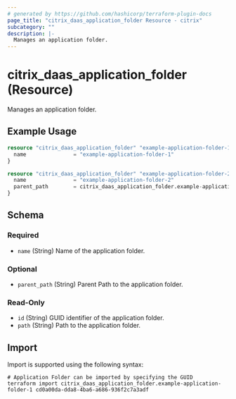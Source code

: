 ```yaml
---
# generated by https://github.com/hashicorp/terraform-plugin-docs
page_title: "citrix_daas_application_folder Resource - citrix"
subcategory: ""
description: |-
  Manages an application folder.
---
```


# citrix_daas_application_folder (Resource)

Manages an application folder.

## Example Usage

```terraform
resource "citrix_daas_application_folder" "example-application-folder-1" {
  name               = "example-application-folder-1"
}

resource "citrix_daas_application_folder" "example-application-folder-2" {
  name               = "example-application-folder-2"
  parent_path        = citrix_daas_application_folder.example-application-folder-1.path
}
```

<!-- schema generated by tfplugindocs -->
## Schema

### Required

- `name` (String) Name of the application folder.

### Optional

- `parent_path` (String) Parent Path to the application folder.

### Read-Only

- `id` (String) GUID identifier of the application folder.
- `path` (String) Path to the application folder.

## Import

Import is supported using the following syntax:

```shell
# Application Folder can be imported by specifying the GUID
terraform import citrix_daas_application_folder.example-application-folder-1 cd0a00da-dda8-4ba6-a686-936f2c7a3adf
```
